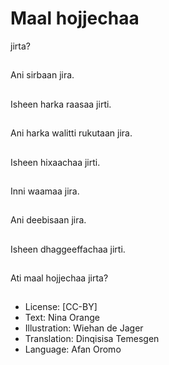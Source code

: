 # Maal hojjechaa
jirta?

##
Ani sirbaan jira.


##
Isheen harka raasaa jirti.


##
Ani harka walitti rukutaan jira.


##
Isheen hixaachaa jirti.


##
Inni waamaa jira.


##
Ani deebisaan jira.


##
Isheen dhaggeeffachaa jirti.


##
Ati maal hojjechaa jirta?


##
* License: [CC-BY]
* Text: Nina Orange
* Illustration: Wiehan de Jager
* Translation: Dinqisisa Temesgen
* Language: Afan Oromo

